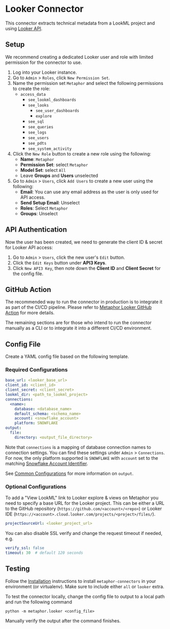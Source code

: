 # Looker Connector

This connector extracts technical metadata from a LookML project and using [Looker API](https://docs.looker.com/reference/api-and-integration/api-reference/v3.1).

## Setup

We recommend creating a dedicated Looker user and role with limited permission for the connector to use.

1. Log into your Looker instance.
2. Go to `Admin` > `Roles`, click `New Permission Set`.
3. Name the permission set `Metaphor` and select the following permissions to create the role:
    - `access_data`
        - `see_lookml_dashboards`
        - `see_looks`
            - `see_user_dashboards`
            - `explore`
        - `see_sql`
        - `see_queries`
        - `see_logs`
        - `see_users`
        - `see_pdts`
        - `see_system_activity`
4. Click the `New Role` button to create a new role using the following:
    - **Name**: `Metaphor`
    - **Permission Set**: select `Metaphor`
    - **Model Set**: select `All`
    - Leave **Groups** and **Users** unselected
5. Go to `Admin` > `Users`, click `Add Users` to create a new user using the following:
    - **Email**: You can use any email address as the user is only used for API access.
    - **Send Setup Email**: Unselect
    - **Roles**: Select `Metaphor`
    - **Groups**: Unselect

## API Authentication

Now the user has been created, we need to generate the client ID & secret for Looker API access:

1. Go to `Admin` > `Users`, click the new user's `Edit` button.
2. Click the `Edit Keys` button under **API3 Keys**.
3. Click `New API3 Key`, then note down the **Client ID** and **Client Secret** for the config file.

## GitHub Action

The recommended way to run the connector in production is to integrate it as part of the CI/CD pipeline. Please refer to [Metaphor Looker GitHub Action](https://github.com/MetaphorData/looker-action) for more details.

The remaining sections are for those who intend to run the connector manually as a CLI or to integrate it into a different CI/CD environment. 

## Config File

Create a YAML config file based on the following template.

### Required Configurations

```yaml
base_url: <looker_base_url>
client_id: <client_id>
client_secret: <client_secret>
lookml_dir: <path_to_lookml_project>
connections:
  <name>:
    database: <database_name>
    default_schema: <schema_name>
    account: <snowflake_account>
    platform: SNOWFLAKE
output:
  file:
    directory: <output_file_directory>
```

Note that `connections` is a mapping of database connection names to connection settings. You can find these settings under `Admin` > `Connections`. For now, the only platform supported is `SNOWFLAKE` with `account` set to the matching [Snowflake Account Identifier](https://docs.snowflake.com/en/user-guide/admin-account-identifier.html).

See [Common Configurations](../common/README.md) for more information on `output`.

### Optional Configurations

To add a "View LookML" link to Looker explore & views on Metaphor you need to specify a base URL for the Looker project. This can be either a URL to the GitHub repository (`https://github.com/<account>/<repo>`) or Looker IDE (`https://<account>.cloud.looker.com/projects/<project>/files/`).

```yaml
projectSourceUrl: <looker_project_url>
```

You can also disable SSL verify and change the request timeout if needed, e.g.

```yaml
verify_ssl: false 
timeout: 30  # default 120 seconds
```

## Testing

Follow the [Installation](../../README.md) instructions to install `metaphor-connectors` in your environment (or virtualenv). Make sure to include either `all` or `looker` extra.

To test the connector locally, change the config file to output to a local path and run the following command

```shell
python -m metaphor.looker <config_file>
```

Manually verify the output after the command finishes.
